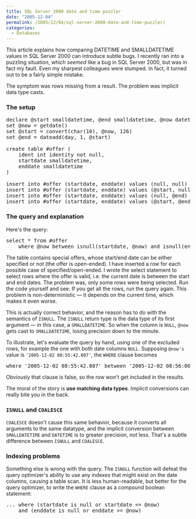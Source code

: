 ```yaml
---
title: SQL Server 2000 date and time puzzler
date: "2005-12-04"
permalink: /2005/12/04/sql-server-2000-date-and-time-puzzler/
categories:
  - Databases
---
```

This article explains how comparing DATETIME and SMALLDATETIME values in SQL Server 2000 can introduce subtle bugs. I recently ran into a puzzling situation, which *seemed* like a bug in SQL Server 2000, but was in fact my fault. Even my sharpest colleagues were stumped. In fact, it turned out to be a fairly simple mistake.

The symptom was rows missing from a result. The problem was implicit data type casts.

### The setup

<pre>declare @start smalldatetime, @end smalldatetime, @now datetime
set @now = getdate()
set @start = convert(char(10), @now, 126)
set @end = dateadd(day, 1, @start)

create table #offer (
    ident int identity not null,
    startdate smalldatetime,
    enddate smalldatetime
)

insert into #offer (startdate, enddate) values (null, null)
insert into #offer (startdate, enddate) values (@start, null)
insert into #offer (startdate, enddate) values (null, @end)
insert into #offer (startdate, enddate) values (@start, @end)</pre>

### The query and explanation

Here's the query:

<pre>select * from #offer
    where @now between isnull(startdate, @now) and isnull(enddate, @now)</pre>

The table contains special offers, whose start/end date can be either specified or not (the offer is open-ended). I have inserted a row for each possible case of specified/open-ended. I wrote the select statement to select rows where the offer is valid, i.e. the current date is between the start and end dates. The problem was, only some rows were being selected. Run the code yourself and see. If you get all the rows, run the query again. This problem is non-deterministic &#8212; it depends on the current time, which makes it even worse.

This is actually correct behavior, and the reason has to do with the semantics of `ISNULL`. The `ISNULL` return type is the data type of its first argument &#8212; in this case, a `SMALLDATETIME`. So when the column is `NULL`, `@now` gets cast to `SMALLDATETIME`, losing precision down to the minute.

To illustrate, let's evaluate the query by hand, using one of the excluded rows, for example the one with both date columns `NULL`. Supposing `@now's` value is `'2005-12-02 08:55:42.807'`, the `WHERE` clause becomes

<pre>where '2005-12-02 08:55:42.807' between '2005-12-02 08:56:00' and '2005-12-02 08:56:00'</pre>

Obviously that clause is false, so the row won't get included in the results.

The moral of the story is **use matching data types**. Implicit conversions can really bite you in the back.

### `ISNULL` and `COALESCE`

`COALESCE` doesn't cause this same behavior, because it converts all arguments to the same datatype, and the implicit conversion between `SMALLDATETIME` and `DATETIME` is to greater precision, not less. That's a subtle difference between `ISNULL` and `COALESCE`. 
### Indexing problems

Something else is wrong with the query. The `ISNULL` function will defeat the query optimizer's ability to use any indexes that might exist on the date columns, causing a table scan. It is less human-readable, but better for the query optimizer, to write the `WHERE` clause as a compound boolean statement:

<pre>... where (startdate is null or startdate &lt;= @now)
    and (enddate is null or enddate &gt;= @now)</pre>
